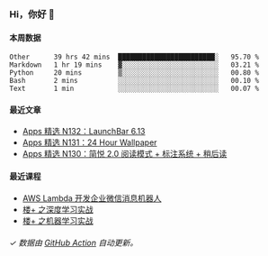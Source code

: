 ### Hi，你好 👋

#### 本周数据

<!--START_SECTION:waka-->
```text
Other      39 hrs 42 mins  ████████████████████████░   95.70 % 
Markdown   1 hr 19 mins    ▓░░░░░░░░░░░░░░░░░░░░░░░░   03.21 % 
Python     20 mins         ▒░░░░░░░░░░░░░░░░░░░░░░░░   00.80 % 
Bash       2 mins          ░░░░░░░░░░░░░░░░░░░░░░░░░   00.10 % 
Text       1 min           ░░░░░░░░░░░░░░░░░░░░░░░░░   00.07 % 
```
<!--END_SECTION:waka-->

#### 最近文章

<!-- BLOG:START -->
- [Apps 精选 N132：LaunchBar 6.13](http://huhuhang.com/post/product-hunt/product-hunt-n132)
- [Apps 精选 N131：24 Hour Wallpaper](http://huhuhang.com/post/product-hunt/product-hunt-n131)
- [Apps 精选 N130：简悦 2.0 阅读模式 + 标注系统 + 稍后读](http://huhuhang.com/post/product-hunt/product-hunt-n130)
<!-- BLOG:END -->

#### 最近课程

<!-- SYL:START -->
- [AWS Lambda 开发企业微信消息机器人](https://lanqiao.cn/courses/2868)
- [楼+ 之深度学习实战](https://lanqiao.cn/courses/2617)
- [楼+ 之机器学习实战](https://lanqiao.cn/courses/2616)
<!-- SYL:END -->

###### ✓ 数据由 [GitHub Action](https://github.com/huhuhang/huhuhang/actions) 自动更新。
